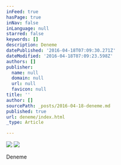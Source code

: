 ```yaml
---
inFeed: true
hasPage: true
inNav: false
inLanguage: null
starred: false
keywords: []
description: Deneme
datePublished: '2016-04-18T07:09:30.271Z'
dateModified: '2016-04-18T07:09:23.598Z'
authors: []
publisher:
  name: null
  domain: null
  url: null
  favicon: null
title: ''
author: []
sourcePath: _posts/2016-04-18-deneme.md
published: true
url: deneme/index.html
_type: Article

---
```

![](https://the-grid-user-content.s3-us-west-2.amazonaws.com/8e508b08-a041-4f76-8d1e-6fb06b7f72d4.png)
![](https://the-grid-user-content.s3-us-west-2.amazonaws.com/83039792-9e14-43a8-a4d2-5f4da2ea58d3.png)

Deneme